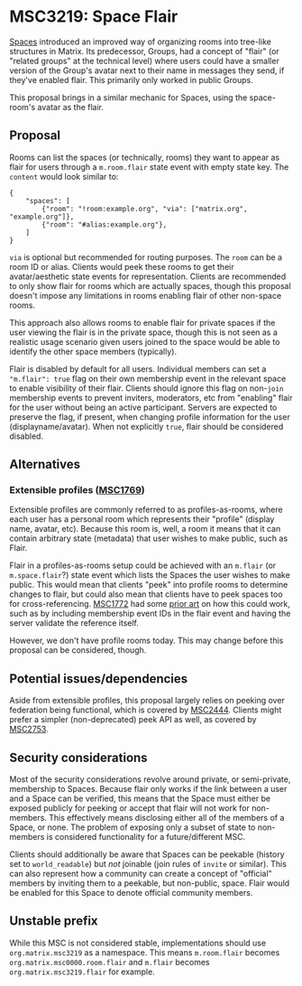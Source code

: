 # MSC3219: Space Flair

[Spaces](https://github.com/matrix-org/matrix-doc/pull/1772) introduced an improved way of organizing rooms into tree-like 
structures in Matrix. Its predecessor, Groups, had a concept of "flair" (or "related groups" at the technical level) where 
users could have a smaller version of the Group's avatar next to their name in messages they send, if they've enabled flair. 
This primarily only worked in public Groups.

This proposal brings in a similar mechanic for Spaces, using the space-room's avatar as the flair.

## Proposal

Rooms can list the spaces (or technically, rooms) they want to appear as flair for users through a `m.room.flair` state event 
with empty state key. The `content` would look similar to:

```json5
{
    "spaces": [
        {"room": "!room:example.org", "via": ["matrix.org", "example.org"]},
        {"room": "#alias:example.org"},
    ]
}
```

`via` is optional but recommended for routing purposes. The `room` can be a room ID or alias. Clients would peek these rooms to 
get their avatar/aesthetic state events for representation. Clients are recommended to only show flair for rooms which are actually 
spaces, though this proposal doesn't impose any limitations in rooms enabling flair of other non-space rooms.

This approach also allows rooms to enable flair for private spaces if the user viewing the flair is in the private space, though 
this is not seen as a realistic usage scenario given users joined to the space would be able to identify the other space members 
(typically).

Flair is disabled by default for all users. Individual members can set a `"m.flair": true` flag on their own membership event in 
the relevant space to enable visibility of their flair. Clients should ignore this flag on non-`join` membership events to prevent 
inviters, moderators, etc from "enabling" flair for the user without being an active participant. Servers are expected to preserve 
the flag, if present, when changing profile information for the user (displayname/avatar). When not explicitly `true`, flair should 
be considered disabled.

## Alternatives

### Extensible profiles ([MSC1769](https://github.com/matrix-org/matrix-doc/issues/1769))

Extensible profiles are commonly referred to as profiles-as-rooms, where each user has a personal room which represents their "profile" 
(display name, avatar, etc). Because this room is, well, a room it means that it can contain arbitrary state (metadata) that user 
wishes to make public, such as Flair. 

Flair in a profiles-as-rooms setup could be achieved with an `m.flair` (or `m.space.flair`?) state event which lists the Spaces the 
user wishes to make public. This would mean that clients "peek" into profile rooms to determine changes to flair, but could also mean 
that clients have to peek spaces too for cross-referencing. [MSC1772](https://github.com/matrix-org/matrix-doc/pull/1772) had some 
[prior art](https://github.com/matrix-org/matrix-doc/pull/1772/commits/cd5a8420a8849b980df14df7dcc40c69a21bbbcd) on how this could work, 
such as by including membership event IDs in the flair event and having the server validate the reference itself.

However, we don't have profile rooms today. This may change before this proposal can be considered, though.

## Potential issues/dependencies

Aside from extensible profiles, this proposal largely relies on peeking over federation being functional, which is covered by 
[MSC2444](https://github.com/matrix-org/matrix-doc/pull/2444). Clients might prefer a simpler (non-deprecated) peek API as well, as 
covered by [MSC2753](https://github.com/matrix-org/matrix-doc/pull/2753).

## Security considerations

Most of the security considerations revolve around private, or semi-private, membership to Spaces. Because flair only works if the 
link between a user and a Space can be verified, this means that the Space must either be exposed publicly for peeking or accept that 
flair will not work for non-members. This effectively means disclosing either all of the members of a Space, or none. The problem of 
exposing only a subset of state to non-members is considered functionality for a future/different MSC.

Clients should additionally be aware that Spaces can be peekable (history set to `world_readable`) but *not* joinable (join rules of 
`invite` or similar). This can also represent how a community can create a concept of "official" members by inviting them to a peekable, 
but non-public, space. Flair would be enabled for this Space to denote official community members.

## Unstable prefix

While this MSC is not considered stable, implementations should use `org.matrix.msc3219` as a namespace. This means `m.room.flair` 
becomes `org.matrix.msc0000.room.flair` and `m.flair` becomes `org.matrix.msc3219.flair` for example.
